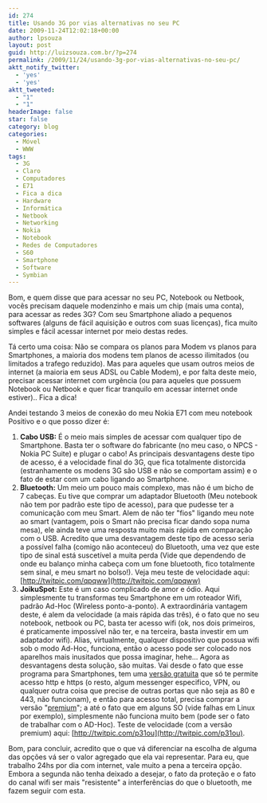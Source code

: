 ```yaml
---
id: 274
title: Usando 3G por vias alternativas no seu PC
date: 2009-11-24T12:02:18+00:00
author: lpsouza
layout: post
guid: http://luizsouza.com.br/?p=274
permalink: /2009/11/24/usando-3g-por-vias-alternativas-no-seu-pc/
aktt_notify_twitter:
  - 'yes'
  - 'yes'
aktt_tweeted:
  - "1"
  - "1"
headerImage: false
star: false
category: blog
categories:
  - Móvel
  - WWW
tags:
  - 3G
  - Claro
  - Computadores
  - E71
  - Fica a dica
  - Hardware
  - Informática
  - Netbook
  - Networking
  - Nokia
  - Notebook
  - Redes de Computadores
  - S60
  - Smartphone
  - Software
  - Symbian
---
```

Bom, e quem disse que para acessar no seu PC, Notebook ou Netbook, vocês precisam daquele modenzinho e mais um chip (mais uma conta), para acessar as redes 3G? Com seu Smartphone aliado a pequenos softwares (alguns de fácil aquisição e outros com suas licenças), fica muito simples e fácil acessar internet por meio destas redes.

Tá certo uma coisa: Não se compara os planos para Modem vs planos para Smartphones, a maioria dos modens tem planos de acesso ilimitados (ou limitados a trafego reduzido). Mas para aqueles que usam outros meios de internet (a maioria em seus ADSL ou Cable Modem), e por falta deste meio, precisar acessar internet com urgência (ou para aqueles que possuem Notebook ou Netbook e quer ficar tranquilo em acessar internet onde estiver).. Fica a dica!

Andei testando 3 meios de conexão do meu Nokia E71 com meu notebook Positivo e o que posso dizer é:

1. **Cabo USB:** É o meio mais simples de acessar com qualquer tipo de Smartphone. Basta ter o software do fabricante (no meu caso, o NPCS - Nokia PC Suite) e plugar o cabo! As principais desvantagens deste tipo de acesso, é a velocidade final do 3G, que fica totalmente distorcida (estranhamente os modens 3G são USB e não se comportam assim) e o fato de estar com um cabo ligando ao Smartphone.
2. **Bluetooth:** Um meio um pouco mais complexo, mas não é um bicho de 7 cabeças. Eu tive que comprar um adaptador Bluetooth (Meu notebook não tem por padrão este tipo de acesso), para que pudesse ter a comunicação com meu Smart. Alem de não ter "fios" ligando meu note ao smart (vantagem, pois o Smart não precisa ficar dando sopa numa mesa), ele ainda teve uma resposta muito mais rápida em comparação com o USB. Acredito que uma desvantagem deste tipo de acesso seria a possível falha (comigo não aconteceu) do Bluetooth, uma vez que este tipo de sinal está suscetível a muita perda (Vide que dependendo de onde eu balanço minha cabeça com um fone bluetooth, fico totalmente sem sinal, e meu smart no bolso!). Veja meu teste de velocidade aqui: [http://twitpic.com/qpqww](http://twitpic.com/qpqww)
3. **JoikuSpot:** Este é um caso complicado de amor e ódio. Aqui simplesmente tu transformas teu Smartphone em um roteador Wifi, padrão Ad-Hoc (Wireless ponto-a-ponto). A extraordinária vantagem deste, é alem da velocidade (a mais rápida das três), é o fato que no seu notebook, netbook ou PC, basta ter acesso wifi (ok, nos dois primeiros, é praticamente impossível não ter, e na terceira, basta investir em um adaptador wifi). Alias, virtualmente, qualquer dispositivo que possua wifi sob o modo Ad-Hoc, funciona, então o acesso pode ser colocado nos aparelhos mais inusitados que possa imaginar, hehe... Agora as desvantagens desta solução, são muitas. Vai desde o fato que esse programa para Smartphones, tem uma [versão gratuita](http://www.joiku.com/?action=products&mode=productDetails&product_id=310) que só te permite acesso http e https (o resto, algum messenger especifico, VPN, ou qualquer outra coisa que precise de outras portas que não seja as 80 e 443, não funcionam), e então para acesso total, precisa comprar a versão "[premium](http://www.joikushop.com/?action=products&mode=productDetails&product_id=33)"; a até o fato que em alguns SO (vide falhas em Linux por exemplo), simplesmente não funciona muito bem (pode ser o fato de trabalhar com o AD-Hoc). Teste de velocidade (com a versão premium) aqui: [http://twitpic.com/p31ou](http://twitpic.com/p31ou).

Bom, para concluir, acredito que o que vá diferenciar na escolha de alguma das opções vá ser o valor agregado que ela vai representar. Para eu, que trabalho 24hs por dia com internet, vale muito a pena a terceira opção. Embora a segunda não tenha deixado a desejar, o fato da proteção e o fato do canal wifi ser mais "resistente" a interferências do que o bluetooth, me fazem seguir com esta.
